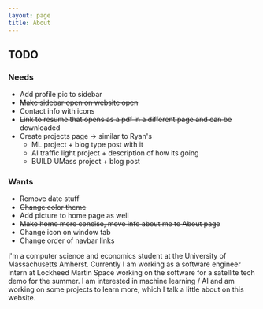 ```yaml
---
layout: page
title: About
---
```

## TODO

### Needs
- Add profile pic to sidebar
- ~~Make sidebar open on website open~~
- Contact info with icons
- ~~Link to resume that opens as a pdf in a different page and can be downloaded~~
- Create projects page -> similar to Ryan's
    - ML project + blog type post with it
    - AI traffic light project + description of how its going
    - BUILD UMass project + blog post

### Wants

- ~~Remove date stuff~~
- ~~Change color theme~~
- Add picture to home page as well
- ~~Make home more concise, move info about me to About page~~
- Change icon on window tab
- Change order of navbar links



I'm a computer science and economics student at the University of Massachusetts Amherst. Currently I am working as a software engineer intern at Lockheed Martin Space working on the software for a satellite tech demo for the summer. I am interested in machine learning / AI and am working on some projects to learn more, which I talk a little about on this website.